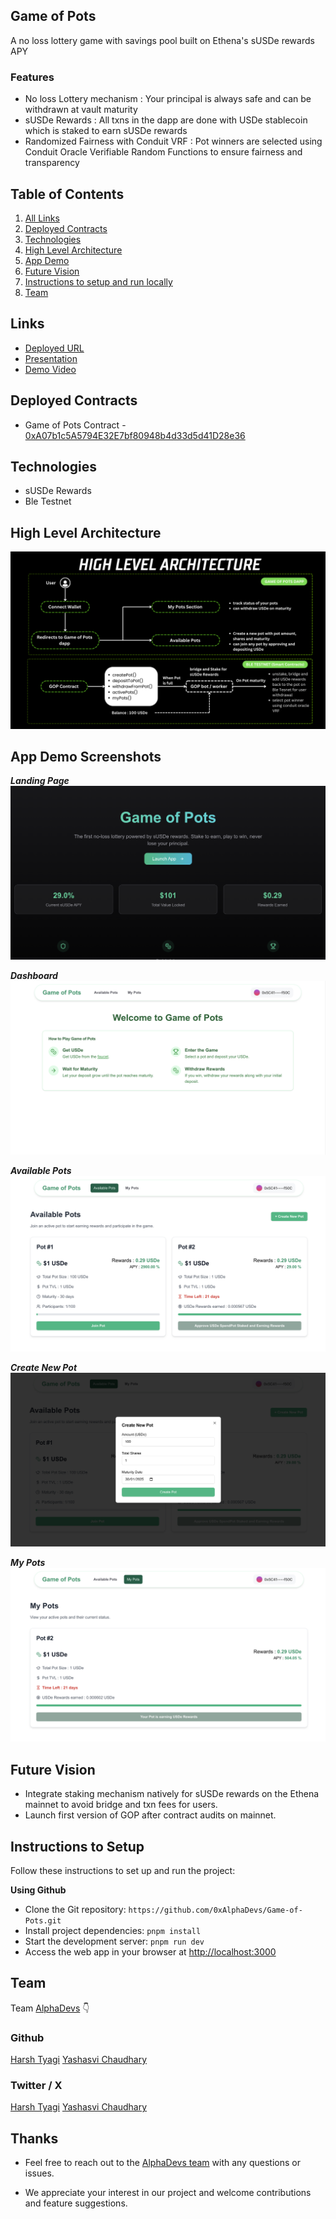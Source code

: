 ## Game of Pots

A no loss lottery game with savings pool built on Ethena's sUSDe rewards APY

### Features

- No loss Lottery mechanism : Your principal is always safe and can be withdrawn at vault maturity
- sUSDe Rewards : All txns in the dapp are done with USDe stablecoin which is staked to earn sUSDe rewards
- Randomized Fairness with Conduit VRF : Pot winners are selected using Conduit Oracle Verifiable Random Functions to ensure fairness and transparency

## Table of Contents

1. [All Links](#links)
2. [Deployed Contracts](#deployed-contracts)
3. [Technologies](#technologies)
4. [High Level Architecture](#high-level-architecture)
5. [App Demo](#app-demo-screenshots)
6. [Future Vision](#future-vision)
7. [Instructions to setup and run locally ](#instructions-to-setup)
8. [Team](#team)

## Links

- [Deployed URL](https://game-of-pots.vercel.app/)
- [Presentation](https://www.canva.com/design/DAGYDK1JPWs/q1bBo9JYOS_O7STz3a3Vog/view)
- [Demo Video](https://youtu.be/ef-Xz1TmAcc)

## Deployed Contracts

- Game of Pots Contract - [0xA07b1c5A5794E32E7bf80948b4d33d5d41D28e36](https://testnet.explorer.ethena.fi/address/0xA07b1c5A5794E32E7bf80948b4d33d5d41D28e36?tab=contract)

## Technologies

- sUSDe Rewards
- Ble Testnet

## High Level Architecture

![image](/public/architecture.png)

## App Demo Screenshots

**_Landing Page_**
![image](/public/landing-page.png)

**_Dashboard_**
![image](/public/dashboard.png)

**_Available Pots_**
![image](/public/available-pots.png)

**_Create New Pot_**
![image](/public/create-new-pot.png)

**_My Pots_**
![image](/public/my-pots.png)

## Future Vision

- Integrate staking mechanism natively for sUSDe rewards on the Ethena mainnet to avoid bridge and txn fees for users.
- Launch first version of GOP after contract audits on mainnet.

## Instructions to Setup

Follow these instructions to set up and run the project:

**Using Github**

- Clone the Git repository: `https://github.com/0xAlphaDevs/Game-of-Pots.git`
- Install project dependencies: `pnpm install`
- Start the development server: `pnpm run dev`
- Access the web app in your browser at [http://localhost:3000](http://localhost:3000)

## Team

Team [AlphaDevs](https://www.alphadevs.dev) 👇

### Github

[Harsh Tyagi](https://github.com/mr-harshtyagi)
[Yashasvi Chaudhary](https://github.com/0xyshv)

### Twitter / X

[Harsh Tyagi](https://twitter.com/0xmht)
[Yashasvi Chaudhary](https://twitter.com/0xyshv)

## Thanks

- Feel free to reach out to the [AlphaDevs team](https://www.alphadevs.dev) with any questions or issues.

- We appreciate your interest in our project and welcome contributions and feature suggestions.
